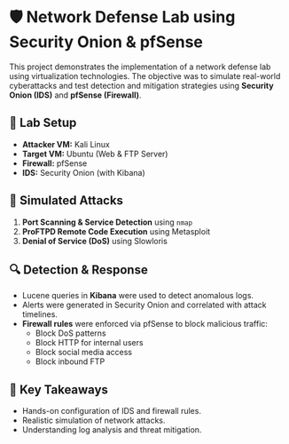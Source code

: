# 🛡️ Network Defense Lab using Security Onion & pfSense

This project demonstrates the implementation of a network defense lab using virtualization technologies. The objective was to simulate real-world cyberattacks and test detection and mitigation strategies using **Security Onion (IDS)** and **pfSense (Firewall)**.

## 🔧 Lab Setup
- **Attacker VM:** Kali Linux
- **Target VM:** Ubuntu (Web & FTP Server)
- **Firewall:** pfSense
- **IDS:** Security Onion (with Kibana)

## 🧪 Simulated Attacks
1. **Port Scanning & Service Detection** using `nmap`
2. **ProFTPD Remote Code Execution** using Metasploit
3. **Denial of Service (DoS)** using Slowloris

## 🔍 Detection & Response
- Lucene queries in **Kibana** were used to detect anomalous logs.
- Alerts were generated in Security Onion and correlated with attack timelines.
- **Firewall rules** were enforced via pfSense to block malicious traffic:
  - Block DoS patterns
  - Block HTTP for internal users
  - Block social media access
  - Block inbound FTP

## 📌 Key Takeaways
- Hands-on configuration of IDS and firewall rules.
- Realistic simulation of network attacks.
- Understanding log analysis and threat mitigation.

